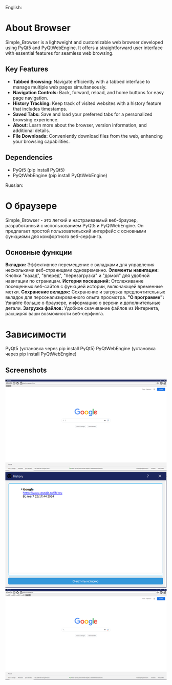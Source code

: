 English:
# About Browser

Simple_Browser is a lightweight and customizable web browser developed using PyQt5 and PyQtWebEngine. It offers a straightforward user interface with essential features for seamless web browsing.

## Key Features

- **Tabbed Browsing:** Navigate efficiently with a tabbed interface to manage multiple web pages simultaneously.
- **Navigation Controls:** Back, forward, reload, and home buttons for easy page navigation.
- **History Tracking:** Keep track of visited websites with a history feature that includes timestamps.
- **Saved Tabs:** Save and load your preferred tabs for a personalized browsing experience.
- **About:** Learn more about the browser, version information, and additional details.
- **File Downloads:** Conveniently download files from the web, enhancing your browsing capabilities.

## Dependencies

- PyQt5 (pip install PyQt5)
- PyQtWebEngine (pip install PyQtWebEngine)

Russian:
# О браузере
Simple_Browser - это легкий и настраиваемый веб-браузер, разработанный с использованием PyQt5 и PyQtWebEngine. Он предлагает простой пользовательский интерфейс с основными функциями для комфортного веб-серфинга.

## Основные функции
**Вкладки:** Эффективное перемещение с вкладками для управления несколькими веб-страницами одновременно.
**Элементы навигации:** Кнопки "назад", "вперед", "перезагрузка" и "домой" для удобной навигации по страницам.
**История посещений:** Отслеживание посещенных веб-сайтов с функцией истории, включающей временные метки.
**Сохранение вкладок:** Сохранение и загрузка предпочтительных вкладок для персонализированного опыта просмотра.
**"О программе":** Узнайте больше о браузере, информацию о версии и дополнительные детали.
**Загрузка файлов:** Удобное скачивание файлов из Интернета, расширяя ваши возможности веб-серфинга.

# Зависимости

PyQt5 (установка через pip install PyQt5)
PyQtWebEngine (установка через pip install PyQtWebEngine)

## Screenshots

![image1](/screenshots/image1.PNG?raw=true "Home page")
![image2](/screenshots/image2.PNG?raw=true "History")
![image3](/screenshots/image3.PNG?raw=true "Many tabs")


